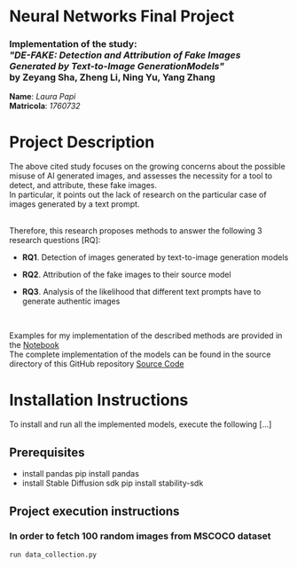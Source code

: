# Neural Networks Final Project
### Implementation of the study: <br> ***"DE-FAKE: Detection and Attribution of Fake Images Generated by Text-to-Image GenerationModels"* <br> by Zeyang Sha, Zheng Li, Ning Yu, Yang Zhang**

**Name**: *Laura Papi*<br>
**Matricola**: *1760732*


# Project Description

The above cited study focuses on the growing concerns about the possible misuse of AI generated images, and assesses the necessity for a tool to detect, and attribute, these fake images.<br>
In particular, it points out the lack of research on the particular case of images generated by a text prompt.
<br>

<br>
Therefore, this research proposes methods to answer the following 3 research questions [RQ]:

- **RQ1**. Detection of images generated by text-to-image generation models

- **RQ2**. Attribution of the fake images to their source model

- **RQ3**. Analysis of the likelihood that different text prompts have to generate authentic images
<br>

Examples for my implementation of the described methods are provided in the [Notebook](Notebook.ipynb)
<br>
The complete implementation of the models can be found in the source directory of this GitHub repository [Source Code](/src)

# Installation Instructions

To install and run all the implemented models, execute the following
[...]

## Prerequisites
- install pandas
    pip install pandas
- install Stable Diffusion sdk
    pip install stability-sdk


## Project execution instructions
### In order to fetch 100 random images from MSCOCO dataset
    run data_collection.py

